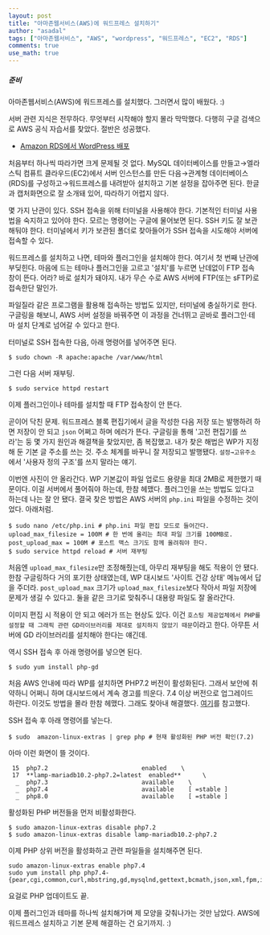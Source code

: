 ```yaml
---
layout: post
title: "아마존웹서비스(AWS)에 워드프레스 설치하기"
author: "asadal"
tags: ["아마존웹서비스", "AWS", "wordpress", "워드프레스", "EC2", "RDS"]
comments: true
use_math: true
---
```


##### 준비

아마존웹서비스(AWS)에 워드프레스를 설치했다. 그러면서 많이 배웠다. :)

서버 관련 지식은 전무하다. 무엇부터 시작해야 할지 몰라 막막했다. 다행히 구글 검색으로 AWS 공식 자습서를 찾았다. 절반은 성공했다.

* [Amazon RDS에서 WordPress 배포](https://aws.amazon.com/ko/getting-started/hands-on/deploy-wordpress-with-amazon-rds/)

처음부터 하나씩 따라가면 크게 문제될 것 없다. MySQL 데이터베이스를 만들고→엘라스틱 컴퓨트 클라우드(EC2)에서 서버 인스턴스를 만든 다음→관계형 데이터베이스(RDS)를 구성하고→워드프레스를 내려받아 설치하고 기본 설정을 잡아주면 된다. 한글과 캡처화면으로 잘 소개돼 있어, 따라하기 어렵지 않다.

몇 가지 난관이 있다. SSH 접속을 위해 터미널을 사용해야 한다. 기본적인 터미널 사용법을 숙지하고 있어야 한다. 모르는 명령어는 구글에 물어보면 된다. SSH 키도 잘 보관해둬야 한다. 터미널에서 키가 보관된 폴더로 찾아들어가 SSH 접속을 시도해야 서버에 접속할 수 있다. 

워드프레스를 설치하고 나면, 테마와 플러그인을 설치해야 한다. 여기서 첫 번째 난관에 부딪힌다. 마음에 드는 테마나 플러그인을 고르고 '설치'를 누르면 난데없이 FTP 접속 창이 뜬다. 어라? 바로 설치가 돼야지. 내가 무슨 수로 AWS 서버에 FTP(또는 sFTP)로 접속한단 말인가. 

파일질라 같은 프로그램을 활용해 접속하는 방법도 있지만, 터미널에 충실하기로 한다. 구글링을 해보니, AWS 서버 설정을 바꿔주면 이 과정을 건너뛰고 곧바로 플러그인·테마 설치 단계로 넘어갈 수 있다고 한다. 

터미널로 SSH 접속한 다음, 아래 명령어를 넣어주면 된다.

```
$ sudo chown -R apache:apache /var/www/html
```

그런 다음 서버 재부팅.

```
$ sudo service httpd restart
```

이제 플러그인이나 테마를 설치할 때 FTP 접속창이 안 뜬다.

곧이어 닥친 문제. 워드프레스 블록 편집기에서 글을 작성한 다음 저장 또는 발행하려 하면 저장이 안 되고 `json` 어쩌고 하며 에러가 뜬다. 구글링을 통해 '고전 편집기를 쓰라'는 둥 몇 가지 원인과 해결책을 찾았지만, 좀 복잡했고. 내가 찾은 해법은 WP가 지정해 둔 기본 글 주소를 쓰는 것. 주소 체계를 바꾸니 잘 저장되고 발행됐다. `설정→고유주소`에서 '사용자 정의 구조'를 쓰지 말라는 얘기.

이번엔 사진이 안 올라간다. WP 기본값이 파일 업로드 용량을 최대 2MB로 제한했기 때문이다. 이걸 서버에서 풀어줘야 하는데, 한참 헤맸다. 플러그인을 쓰는 방법도 있다고 하는데 나는 잘 안 됐다. 결국 찾은 방법은 AWS 서버의 `php.ini` 파일을 수정하는 것이었다. 아래처럼.

```unix
$ sudo nano /etc/php.ini # php.ini 파일 편집 모드로 들어간다.
upload_max_filesize = 100M # 한 번에 올리는 최대 파일 크기를 100MB로.
post_upload_max = 100M # 포스트 맥스 크기도 함께 올려줘야 한다.
$ sudo service httpd reload # 서버 재부팅
```

처음엔 `upload_max_filesize`만 조정해줬는데, 아무리 재부팅을 해도 적용이 안 됐다. 한참 구글링하다 거의 포기한 상태였는데, WP 대시보드 '사이트 건강 상태' 메뉴에서 답을 주더라. `post_upload_max` 크기가 `upload_max_filesize`보다 작아서 파일 저장에 문제가 생길 수 있다고. 둘을 같은 크기로 맞춰주니 대용량 파일도 잘 올라간다. 

이미지 편집 시 적용이 안 되고 에러가 뜨는 현상도 있다. 이건 `호스팅 제공업체에서 PHP를 설정할 때 그래픽 관련 GD라이브러리를 제대로 설치하지 않았기 때문`이라고 한다. 아무튼 서버에 GD 라이브러리를 설치해야 한다는 얘긴데.

역시 SSH 접속 후 아래 명령어를 넣으면 된다.

```
$ sudo yum install php-gd
```

처음 AWS 안내에 따라 WP를 설치하면 PHP7.2 버전이 활성화된다. 그래서 보안에 취약하니 어쩌니 하며 대시보드에서 계속 경고를 띄운다. 7.4 이상 버전으로 업그레이드 하란다. 이것도 방법을 몰라 한참 헤맸다. 그래도 찾아내 해결했다. [여기](https://stackoverflow.com/questions/69750798/refusing-because-php8-0-could-cause-an-invalid-combination)를 참고했다.

SSH 접속 후 아래 명령어를 넣는다.

```
$ sudo  amazon-linux-extras | grep php # 현재 활성화된 PHP 버전 확인(7.2)
```

아마 이런 화면이 뜰 것이다.

```
 15  php7.2                          enabled    \
 17  **lamp-mariadb10.2-php7.2=latest  enabled**      \
  _  php7.3                          available    \
  _  php7.4                          available    [ =stable ]
  _  php8.0                          available    [ =stable ]
```

활성화된 PHP 버전들을 먼저 비활성화한다.

```
$ sudo amazon-linux-extras disable php7.2
$ sudo amazon-linux-extras disable lamp-mariadb10.2-php7.2
```

이제 PHP 상위 버전을 활성화하고 관련 파일들을 설치해주면 된다.

```
sudo amazon-linux-extras enable php7.4
sudo yum install php php7.4-{pear,cgi,common,curl,mbstring,gd,mysqlnd,gettext,bcmath,json,xml,fpm,intl,zip,imap}
```

요걸로 PHP 업데이트도 끝.

이제 플러그인과 테마를 하나씩 설치해가며 제 모양을 갖춰나가는 것만 남았다. AWS에 워드프레스 설치하고 기본 문제 해결하는 건 요기까지. :)

 